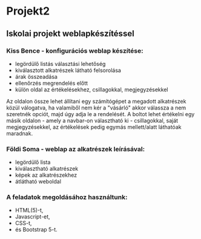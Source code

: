 # Projekt2
## Iskolai projekt weblapkészítéssel
### Kiss Bence - konfigurációs weblap készítése:
- legördülő listás választási lehetőség
- kiválasztott alkatrészek látható felsorolása
- árak összeadása
- ellenőrzés megrendelés előtt
- külön oldal az értékelésekhez, csillagokkal, megjegyzésekkel

Az oldalon össze lehet állítani egy számítógépet a megadott alkatrészek közül válogatva, ha valamiből nem kér a "vásárló" akkor válassza a nem szeretnék opciót, majd úgy adja le a rendelését. A boltot lehet értékelni egy másik oldalon - amely a navbar-on választható ki - csillagokkal, saját megjegyzésekkel, az értékelések pedig egymás mellett/alatt láthatóak maradnak.

### Földi Soma - weblap az alkatrészek leírásával: 
- legördülő lista
- kiválasztható alkatrészek
- képek az alkatrészekhez
- átlátható weboldal

### A feladatok megoldásához használtunk:
- HTML(5)-t, 
- Javascript-et,
- CSS-t,
- és Bootstrap 5-t.

